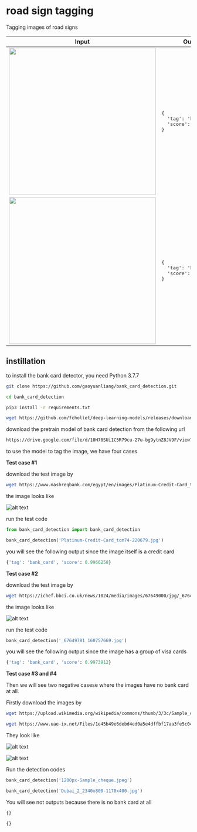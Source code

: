 # road sign tagging

Tagging images of road signs

<table>
  <thead>
    <tr>
      <th>Input</th>
      <th>Output</th>
    </tr>
  </thead>
  <tr>
    <td>
      <img src="https://www.mashreqbank.com/egypt/en/images/Platinum-Credit-Card_tcm74-220679.jpg" width="400">
    </td>
    <td>
      <pre>
{
  'tag': 'bank_card', 
  'score': 0.9966258
}
</pre>
    </td>
  </tr>
  <tr>
    <td>
      <img src="https://ichef.bbci.co.uk/news/1024/media/images/67649000/jpg/_67649781_160757669.jpg" width="400">
    </td>
    <td>
      <pre>
{
  'tag': 'bank_card', 
  'score': 0.9973912
}
</pre>
    </td>
  </tr>
</table>

## instillation

to install the bank card detector, you need Python 3.7.7 

```bash
git clone https://github.com/gaoyuanliang/bank_card_detection.git

cd bank_card_detection

pip3 install -r requirements.txt

wget https://github.com/fchollet/deep-learning-models/releases/download/v0.4/xception_weights_tf_dim_ordering_tf_kernels_notop.h5
```

download the pretrain model of bank card detection from the following url

```bash
https://drive.google.com/file/d/10H70SUi1C5R79cu-27u-bg9ytnZ8JV9F/view?usp=sharing
```

to use the model to tag the image, we have four cases

**Test case #1**

download the test image by 

```bash
wget https://www.mashreqbank.com/egypt/en/images/Platinum-Credit-Card_tcm74-220679.jpg
```

the image looks like

![alt text](https://www.mashreqbank.com/egypt/en/images/Platinum-Credit-Card_tcm74-220679.jpg)

run the test code

```python
from bank_card_detection import bank_card_detection

bank_card_detection('Platinum-Credit-Card_tcm74-220679.jpg')
```

you will see the following output since the image itself is a credit card

```python
{'tag': 'bank_card', 'score': 0.9966258}
```

**Test case #2**

download the test image by 

```bash
wget https://ichef.bbci.co.uk/news/1024/media/images/67649000/jpg/_67649781_160757669.jpg
```

the image looks like

![alt text](https://ichef.bbci.co.uk/news/1024/media/images/67649000/jpg/_67649781_160757669.jpg)

run the test code

```python
bank_card_detection('_67649781_160757669.jpg')
```

you will see the following output since the image has a group of visa cards

```python
{'tag': 'bank_card', 'score': 0.9973912}
```

**Test case #3 and #4**

Then we will see two negative casese where the images have no bank card at all. 

Firstly download the images by 

```bash
wget https://upload.wikimedia.org/wikipedia/commons/thumb/3/3c/Sample_cheque.jpeg/1200px-Sample_cheque.jpeg

wget https://www.uae-ix.net/Files/1e45b49e6debd4ed0a5e4dffbf17aa3fe5c04f89/Dubai_2_2340x800-1170x400.jpg
```

They look like 

![alt text](https://upload.wikimedia.org/wikipedia/commons/thumb/3/3c/Sample_cheque.jpeg/1200px-Sample_cheque.jpeg)

![alt text](https://www.uae-ix.net/Files/1e45b49e6debd4ed0a5e4dffbf17aa3fe5c04f89/Dubai_2_2340x800-1170x400.jpg)

Run the detection codes

```python
bank_card_detection('1200px-Sample_cheque.jpeg')

bank_card_detection('Dubai_2_2340x800-1170x400.jpg')
```

You will see not outputs because there is no bank card at all

```python
{}

{}
```
